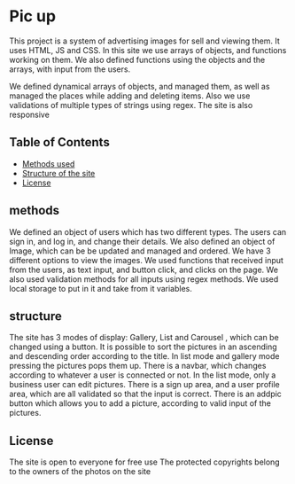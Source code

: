 # Pic up
This project is a  system of advertising images for sell and viewing them.
It uses HTML, JS and CSS.
In this site we use arrays of objects, and functions working on them. 
We also defined functions using the objects and the arrays, with input from the users.

We defined dynamical arrays of objects, and managed them, as well as managed the places while adding and deleting items.
Also we use validations of multiple types of strings using regex.
The site is also responsive

## Table of Contents

- [Methods used](#methods)
- [Structure of the site](#structure)
- [License](#license)

## methods
We defined an object of users which has two different types.
The users can sign in, and log in, and change their details.
We also defined an object of Image, which can be be updated and managed and ordered.
We have 3 different options to view the images.
We used functions that received input from the users, as text input, and button click, and clicks on the page.
We also used validation methods for all inputs using regex methods.
We used local storage to put in it and take from it variables.
## structure

The site has 3 modes of display: Gallery, List and Carousel , which can be changed using a button. 
It is possible to sort the pictures  in an ascending and descending order according to the title.
In list mode and gallery mode pressing the pictures pops them up.
There is a navbar, which changes according to whatever a user is connected or not.
In the list mode, only a business user can edit pictures.
There is a sign up area, and a user profile area, which are all validated so that the input is correct.
There is an addpic button which allows you to add a picture, according to valid input of the pictures.

## License

The site is open to everyone for free use
The protected copyrights belong to the owners of the photos on the site
